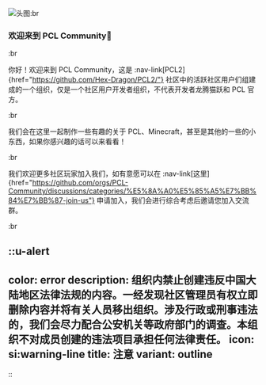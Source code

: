 ![头图](/images/readme.png):br

### 欢迎来到 PCL Community🎉

:br

你好！欢迎来到 PCL Community，这是 :nav-link[PCL2]{href="https://github.com/Hex-Dragon/PCL2/"} 社区中的活跃社区用户们组建成的一个组织，仅是一个社区用户开发者组织，不代表开发者龙腾猫跃和 PCL 官方。

:br

我们会在这里一起制作一些有趣的关于 PCL、Minecraft，甚至是其他的一些的小东西，如果你感兴趣的话可以来看看！

:br

我们欢迎更多社区玩家加入我们，如有意愿可以在 :nav-link[这里]{href="https://github.com/orgs/PCL-Community/discussions/categories/%E5%8A%A0%E5%85%A5%E7%BB%84%E7%BB%87-join-us"} 申请加入，我们会进行综合考虑后邀请您加入交流群。

:br

::u-alert
---
color: error
description: 组织内禁止创建违反中国大陆地区法律法规的内容。一经发现社区管理员有权立即删除内容并将有关人员移出组织。涉及行政或刑事违法的，我们会尽力配合公安机关等政府部门的调查。本组织不对成员创建的违法项目承担任何法律责任。
icon: si:warning-line
title: 注意
variant: outline
---
::
